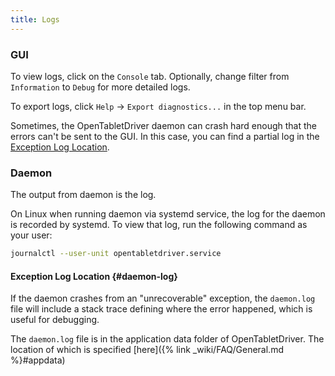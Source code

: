 ```yaml
---
title: Logs
---
```


### GUI

To view logs, click on the `Console` tab. Optionally, change filter from `Information` to `Debug` for more detailed logs.

To export logs, click `Help` -> `Export diagnostics...` in the top menu bar.

Sometimes, the OpenTabletDriver daemon can crash hard enough that the errors can't be
sent to the GUI. In this case, you can find a
partial log in the [Exception Log Location](#daemon-log).

### Daemon

The output from daemon is the log.

On Linux when running daemon via systemd service, the log for the daemon is recorded by systemd.
To view that log, run the following command as your user:

```bash
journalctl --user-unit opentabletdriver.service
```

#### Exception Log Location {#daemon-log}

If the daemon crashes from an "unrecoverable" exception, the `daemon.log` file will
include a stack trace defining where the error happened, which is useful for debugging.

The `daemon.log` file is in the application data folder of OpenTabletDriver.
The location of which is specified [here]({% link _wiki/FAQ/General.md %}#appdata)
